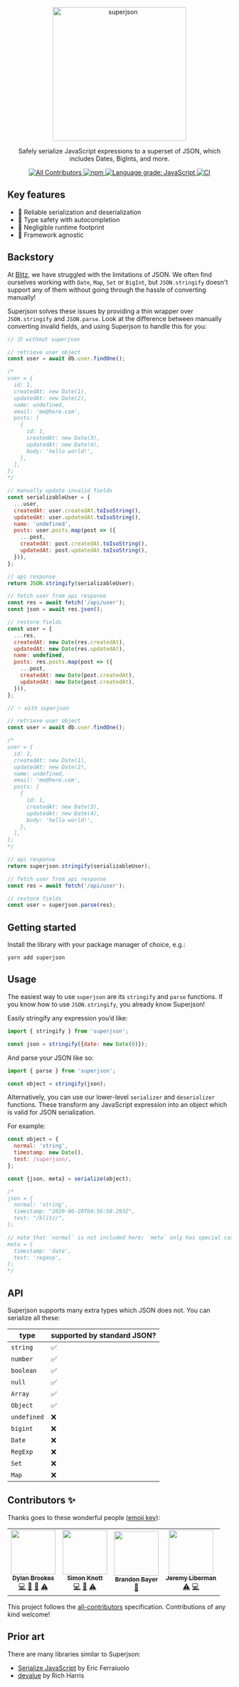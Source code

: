 <p align="center">
  <img alt="superjson" src="./docs/superjson.png" width="300" />
</p>

<p align="center">
  Safely serialize JavaScript expressions to a superset of JSON, which includes Dates, BigInts, and more.
</p>

<p align="center">
  <!-- ALL-CONTRIBUTORS-BADGE:START - Do not remove or modify this section -->
  <a href="#contributors-">
    <img
      alt="All Contributors"
      src="https://img.shields.io/badge/all_contributors-3-orange.svg"
    />
  </a>
  <!-- ALL-CONTRIBUTORS-BADGE:END -->
  <a href="https://www.npmjs.com/package/otion">
    <img alt="npm" src="https://img.shields.io/npm/v/superjson" />
  </a>
  <a href="https://lgtm.com/projects/g/blitz-js/superjson/context:javascript">
    <img
      alt="Language grade: JavaScript"
      src="https://img.shields.io/lgtm/grade/javascript/g/blitz-js/superjson.svg?logo=lgtm&logoWidth=18"
    />
  </a>

  <a href="https://github.com/blitz-js/superjson/actions">
    <img
      alt="CI"
      src="https://github.com/blitz-js/superjson/workflows/CI/badge.svg"
    />
  </a>
</p>

## Key features

- 🍱 Reliable serialization and deserialization
- 🔐 Type safety with autocompletion
- 🐾 Negligible runtime footprint
- 💫 Framework agnostic


## Backstory

At [Blitz](https://github.com/blitz-js/blitz), we have struggled with the limitations of JSON. We often find ourselves working with `Date`, `Map`, `Set` or `BigInt`, but `JSON.stringify` doesn't support any of them without going through the hassle of converting manually!

Superjson solves these issues by providing a thin wrapper over `JSON.stringify` and `JSON.parse`. Look at the difference between manually converting invalid fields, and using Superjson to handle this for you:


```js
// 😔 without superjson

// retrieve user object
const user = await db.user.findOne();

/* 
user = {
  id: 1,
  createdAt: new Date(1),
  updatedAt: new Date(2),
  name: undefined,
  email: 'me@here.com',
  posts: [
    {
      id: 1,
      createdAt: new Date(3),
      updatedAt: new Date(4),
      body: 'hello world!',
    },
  ],
}; 
*/

// manually update invalid fields 
const serializableUser = {
  ...user,
  createdAt: user.createdAt.toIsoString(),
  updatedAt: user.updatedAt.toIsoString(),
  name: 'undefined',
  posts: user.posts.map(post => ({
    ...post,
    createdAt: post.createdAt.toIsoString(),
    updatedAt: post.updatedAt.toIsoString(),
  })),
};

// api response
return JSON.stringify(serializableUser);

// fetch user from api response
const res = await fetch('/api/user');
const json = await res.json();

// restore fields
const user = {
  ...res,
  createdAt: new Date(res.createdAt),
  updatedAt: new Date(res.updatedAt),
  name: undefined,
  posts: res.posts.map(post => ({
    ...post,
    createdAt: new Date(post.createdAt),
    updatedAt: new Date(post.createdAt),
  })),
};
```

```js
// ✨ with superjson

// retrieve user object
const user = await db.user.findOne();

/* 
user = {
  id: 1,
  createdAt: new Date(1),
  updatedAt: new Date(2),
  name: undefined,
  email: 'me@here.com',
  posts: [
    {
      id: 1,
      createdAt: new Date(3),
      updatedAt: new Date(4),
      body: 'hello world!',
    },
  ],
}; 
*/

// api response
return superjson.stringify(serializableUser);

// fetch user from api response
const res = await fetch('/api/user');

// restore fields
const user = superjson.parse(res);
```

## Getting started

Install the library with your package manager of choice, e.g.:

```
yarn add superjson
```

## Usage

The easiest way to use `superjson` are its `stringify` and `parse` functions. If you know how to use `JSON.stringify`, you already know Superjson!

Easily stringify any expression you’d like:

```js
import { stringify } from 'superjson';

const json = stringify({date: new Date(0)});
```

And parse your JSON like so:

```js
import { parse } from 'superjson';

const object = stringify(json);
```

Alternatively, you can use our lower-level `serializer` and `deserializer` functions. These transform any JavaScript expression into an object which is valid for JSON serialization.

For example:

```js
const object = {
  normal: 'string',
  timestamp: new Date(),
  test: /superjson/,
};

const {json, meta} = serialize(object);

/*
json = {
  normal: 'string',
  timestamp: "2020-06-20T04:56:50.293Z",
  test: "/blitz/",
};

// note that `normal` is not included here; `meta` only has special cases
meta = {
  timestamp: 'date',
  test: 'regexp',
};
*/
```

## API

Superjson supports many extra types which JSON does not. You can serialize all these:

| type        | supported by standard JSON? |
|-------------|-----------------------------|
| `string`    | ✅                           |
| `number`    | ✅                           |
| `boolean`   | ✅                           |
| `null`      | ✅                           |
| `Array`     | ✅                           |
| `Object`    | ✅                           |
| `undefined` | ❌                           |
| `bigint`    | ❌                           |
| `Date`      | ❌                           |
| `RegExp`    | ❌                           |
| `Set`       | ❌                           |
| `Map`       | ❌                           |

## Contributors ✨

Thanks goes to these wonderful people ([emoji key](https://allcontributors.org/docs/en/emoji-key)):

<!-- ALL-CONTRIBUTORS-LIST:START - Do not remove or modify this section -->
<!-- prettier-ignore-start -->
<!-- markdownlint-disable -->
<table>
  <tr>
    <td align="center"><a href="https://github.com/merelinguist"><img src="https://avatars3.githubusercontent.com/u/24858006?v=4" width="100px;" alt=""/><br /><sub><b>Dylan Brookes</b></sub></a><br /><a href="https://github.com/blitz-js/superjson/commits?author=merelinguist" title="Code">💻</a> <a href="https://github.com/blitz-js/superjson/commits?author=merelinguist" title="Documentation">📖</a> <a href="#design-merelinguist" title="Design">🎨</a> <a href="https://github.com/blitz-js/superjson/commits?author=merelinguist" title="Tests">⚠️</a></td>
    <td align="center"><a href="http://simonknott.de"><img src="https://avatars1.githubusercontent.com/u/14912729?v=4" width="100px;" alt=""/><br /><sub><b>Simon Knott</b></sub></a><br /><a href="https://github.com/blitz-js/superjson/commits?author=Skn0tt" title="Code">💻</a> <a href="#ideas-Skn0tt" title="Ideas, Planning, & Feedback">🤔</a> <a href="https://github.com/blitz-js/superjson/commits?author=Skn0tt" title="Tests">⚠️</a></td>
    <td align="center"><a href="https://twitter.com/flybayer"><img src="https://avatars3.githubusercontent.com/u/8813276?v=4" width="100px;" alt=""/><br /><sub><b>Brandon Bayer</b></sub></a><br /><a href="#ideas-flybayer" title="Ideas, Planning, & Feedback">🤔</a></td>
    <td align="center"><a href="http://jeremyliberman.com/"><img src="https://avatars3.githubusercontent.com/u/2754163?v=4" width="100px;" alt=""/><br /><sub><b>Jeremy Liberman</b></sub></a><br /><a href="https://github.com/blitz-js/superjson/commits?author=mrleebo" title="Tests">⚠️</a> <a href="https://github.com/blitz-js/superjson/commits?author=mrleebo" title="Code">💻</a></td>
  </tr>
</table>

<!-- markdownlint-enable -->
<!-- prettier-ignore-end -->
<!-- ALL-CONTRIBUTORS-LIST:END -->

This project follows the [all-contributors](https://github.com/all-contributors/all-contributors) specification. Contributions of any kind welcome!

## Prior art

There are many libraries similar to Superjson:

- [Serialize JavaScript](https://github.com/yahoo/serialize-javascript) by Eric Ferraiuolo
- [devalue](https://github.com/Rich-Harris/devalue) by Rich Harris
